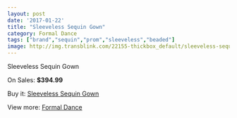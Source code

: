 ```yaml
---
layout: post
date: '2017-01-22'
title: "Sleeveless Sequin Gown"
category: Formal Dance
tags: ["brand","sequin","prom","sleeveless","beaded"]
image: http://img.transblink.com/22155-thickbox_default/sleeveless-sequin-gown.jpg
---
```

Sleeveless Sequin Gown

On Sales: **$394.99**
<a href="https://www.transblink.com/en/formal-dance/7032-sleeveless-sequin-gown.html"><amp-img layout="responsive" width="600" height="600" src="//img.transblink.com/22155-thickbox_default/sleeveless-sequin-gown.jpg" alt="Sleeveless Sequin Gown 0" /></a>
<a href="https://www.transblink.com/en/formal-dance/7032-sleeveless-sequin-gown.html"><amp-img layout="responsive" width="600" height="600" src="//img.transblink.com/22156-thickbox_default/sleeveless-sequin-gown.jpg" alt="Sleeveless Sequin Gown 1" /></a>

Buy it: [Sleeveless Sequin Gown](https://www.transblink.com/en/formal-dance/7032-sleeveless-sequin-gown.html "Sleeveless Sequin Gown")

View more: [Formal Dance](https://www.transblink.com/en/6-formal-dance "Formal Dance")